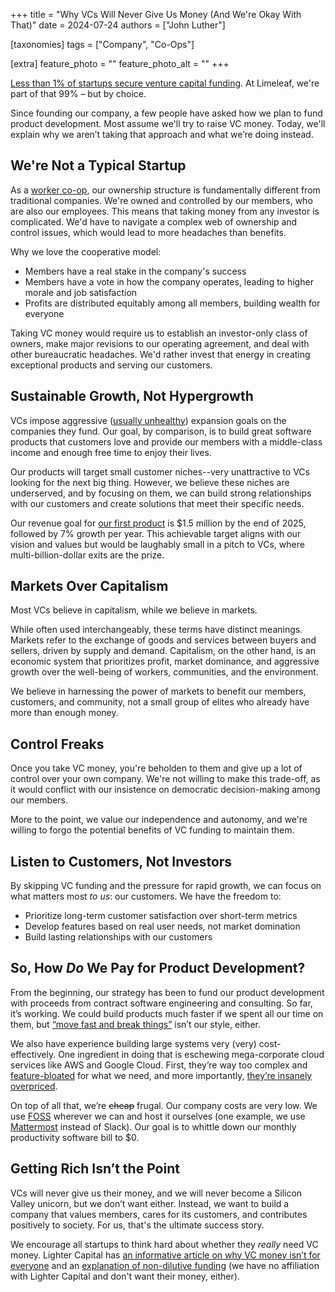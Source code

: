 +++
title = "Why VCs Will Never Give Us Money (And We're Okay With That)"
date = 2024-07-24
authors = ["John Luther"]

[taxonomies]
tags = ["Company", "Co-Ops"]

[extra]
feature_photo = ""
feature_photo_alt = ""
+++

[Less than 1% of startups secure venture capital funding](https://www.fundera.com/resources/startup-funding-statistics "VC funding statistics"). At Limeleaf, we're part of that 99% – but by choice.

Since founding our company, a few people have asked how we plan to fund product development. Most assume we'll try to raise VC money. Today, we'll explain why we aren’t taking that approach and what we’re doing instead.

<!-- more -->

## We're Not a Typical Startup

As a [worker co-op](https://institute.coop/what-worker-cooperative "What is a worker co-op?"), our ownership structure is fundamentally different from traditional companies. We're owned and controlled by our members, who are also our employees. This means that taking money from any investor is complicated. We'd have to navigate a complex web of ownership and control issues, which would lead to more headaches than benefits.

Why we love the cooperative model:

- Members have a real stake in the company's success
- Members have a vote in how the company operates, leading to higher morale and job satisfaction
- Profits are distributed equitably among all members, building wealth for everyone

Taking VC money would require us to establish an investor-only class of owners, make major revisions to our operating agreement, and deal with other bureaucratic headaches. We'd rather invest that energy in creating exceptional products and serving our customers.

## Sustainable Growth, Not Hypergrowth

VCs impose aggressive ([usually unhealthy](https://www.wheresyoured.at/the-rot-economy/ "The Rot Economy")) expansion goals on the companies they fund. Our goal, by comparison, is to build great software products that customers love and provide our members with a middle-class income and enough free time to enjoy their lives.

Our products will target small customer niches--very unattractive to VCs looking for the next big thing. However, we believe these niches are underserved, and by focusing on them, we can build strong relationships with our customers and create solutions that meet their specific needs.

Our revenue goal for [our first product](https://limecast.net "Limecast") is $1.5 million by the end of 2025, followed by 7% growth per year. This achievable target aligns with our vision and values but would be laughably small in a pitch to VCs, where multi-billion-dollar exits are the prize.

## Markets Over Capitalism

Most VCs believe in capitalism, while we believe in markets.

While often used interchangeably, these terms have distinct meanings. Markets refer to the exchange of goods and services between buyers and sellers, driven by supply and demand. Capitalism, on the other hand, is an economic system that prioritizes profit, market dominance, and aggressive growth over the well-being of workers, communities, and the environment. 

We believe in harnessing the power of markets to benefit our members, customers, and community, not a small group of elites who already have more than enough money.

## Control Freaks

Once you take VC money, you're beholden to them and give up a lot of control over your own company. We're not willing to make this trade-off, as it would conflict with our insistence on democratic decision-making among our members. 

More to the point, we value our independence and autonomy, and we're willing to forgo the potential benefits of VC funding to maintain them.

## Listen to Customers, Not Investors

By skipping VC funding and the pressure for rapid growth, we can focus on what matters most *to us*: our customers. We have the freedom to:

- Prioritize long-term customer satisfaction over short-term metrics
- Develop features based on real user needs, not market domination
- Build lasting relationships with our customers

## So, How *Do* We Pay for Product Development?

From the beginning, our strategy has been to fund our product development with proceeds from contract software engineering and consulting. So far, it’s working. We could build products much faster if we spent all our time on them, but [“move fast and break things”](https://xkcd.com/1428/ "xkcd Move fast and Break Things") isn’t our style, either.

We also have experience building large systems very (very) cost-effectively. One ingredient in doing that is eschewing mega-corporate cloud services like AWS and Google Cloud. First, they’re way too complex and [feature-bloated](https://cloud.google.com/products?hl=en) for what we need, and more importantly, [they’re insanely overpriced](https://www.hivelocity.net/blog/aws-bandwidth-expensive/).

On top of all that, we’re ~~cheap~~ frugal. Our company costs are very low. We use [FOSS](https://www.wikiwand.com/en/Free_and_open-source_software "Free and Open-Source Software") wherever we can and host it ourselves (one example, we use [Mattermost](https://mattermost.com/ "Mattermost") instead of Slack). Our goal is to whittle down our monthly productivity software bill to $0. 

## Getting Rich Isn’t the Point

VCs will never give us their money, and we will never become a Silicon Valley unicorn, but we don’t want either. Instead, we want to build a company that values members, cares for its customers, and contributes positively to society. For us, that's the ultimate success story.

We encourage all startups to think hard about whether they *really* need VC money. Lighter Capital has [an informative article on why VC money isn’t for everyone](https://www.lightercapital.com/blog/6-reasons-vc-funding-isnt-always-the-best-goal "Six Reasons Why VC Funding Isn't Always the Best Goal") and an [explanation of non-dilutive funding](https://www.lightercapital.com/blog/what-is-non-dilutive-funding "What is Non-Dilutive Funding?") (we have no affiliation with Lighter Capital and don't want their money, either).